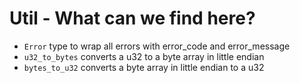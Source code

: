 # Util - What can we find here?

- `Error` type to wrap all errors with error_code and error_message
- `u32_to_bytes` converts a u32 to a byte array in little endian
- `bytes_to_u32` converts a byte array in little endian to a u32
